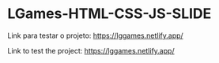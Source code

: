 # LGames-HTML-CSS-JS-SLIDE

Link para testar o projeto: https://lggames.netlify.app/

Link to test the project: https://lggames.netlify.app/
